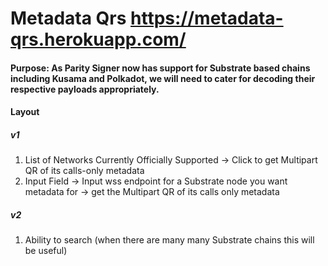 # Metadata Qrs https://metadata-qrs.herokuapp.com/

#### Purpose: As Parity Signer now has support for Substrate based chains including Kusama and Polkadot, we will need to cater for decoding their respective payloads appropriately.

#### Layout
##### v1
1. List of Networks Currently Officially Supported -> Click to get Multipart QR of its calls-only metadata
2. Input Field -> Input wss endpoint for a Substrate node you want metadata for -> get the Multipart QR of its calls only metadata

##### v2
1. Ability to search (when there are many many Substrate chains this will be useful)


